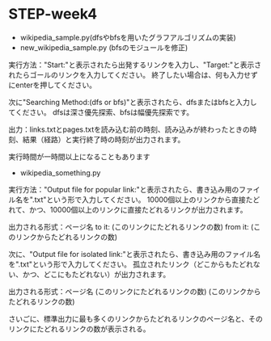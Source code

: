 # STEP-week4

* wikipedia_sample.py(dfsやbfsを用いたグラフアルゴリズムの実装)
* new_wikipedia_sample.py (bfsのモジュールを修正)

実行方法："Start:"と表示されたら出発するリンクを入力し、"Target:"と表示されたらゴールのリンクを入力してください。
終了したい場合は、何も入力せずにenterを押してください。

次に"Searching Method:(dfs or bfs)"と表示されたら、dfsまたはbfsと入力してください。
dfsは深さ優先探索、bfsは幅優先探索です。

出力：links.txtとpages.txtを読み込む前の時刻、読み込みが終わったときの時刻、結果（経路）と実行終了時の時刻が出力されます。

実行時間が一時間以上になることもあります

* wikipedia_something.py

実行方法："Output file for popular link:"と表示されたら、書き込み用のファイル名を".txt"という形で入力してください。
10000個以上のリンクから直接たどれて、かつ、10000個以上のリンクに直接たどれるリンクが出力されます。

出力される形式：ページ名 to it: (このリンクにたどれるリンクの数) from it: (このリンクからたどれるリンクの数)

次に、"Output file for isolated link:"と表示されたら、書き込み用のファイル名を".txt"という形で入力してください。
孤立されたリンク（どこからもたどれない、かつ、どこにもたどれない）が出力されます。

出力される形式：ページ名 (このリンクにたどれるリンクの数) (このリンクからたどれるリンクの数)

さいごに、標準出力に最も多くのリンクからたどれるリンクのページ名と、そのリンクにたどれるリンクの数が表示される。
